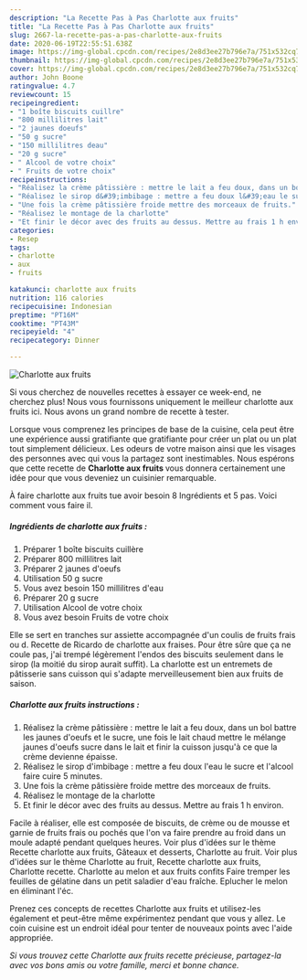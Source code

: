 ```yaml
---
description: "La Recette Pas à Pas Charlotte aux fruits"
title: "La Recette Pas à Pas Charlotte aux fruits"
slug: 2667-la-recette-pas-a-pas-charlotte-aux-fruits
date: 2020-06-19T22:55:51.638Z
image: https://img-global.cpcdn.com/recipes/2e8d3ee27b796e7a/751x532cq70/charlotte-aux-fruits-photo-principale-de-la-recette.jpg
thumbnail: https://img-global.cpcdn.com/recipes/2e8d3ee27b796e7a/751x532cq70/charlotte-aux-fruits-photo-principale-de-la-recette.jpg
cover: https://img-global.cpcdn.com/recipes/2e8d3ee27b796e7a/751x532cq70/charlotte-aux-fruits-photo-principale-de-la-recette.jpg
author: John Boone
ratingvalue: 4.7
reviewcount: 15
recipeingredient:
- "1 boîte biscuits cuillre"
- "800 millilitres lait"
- "2 jaunes doeufs"
- "50 g sucre"
- "150 millilitres deau"
- "20 g sucre"
- " Alcool de votre choix"
- " Fruits de votre choix"
recipeinstructions:
- "Réalisez la crème pâtissière : mettre le lait a feu doux, dans un bol battre les jaunes d&#39;oeufs et le sucre, une fois le lait chaud mettre le mélange jaunes d&#39;oeufs sucre dans le lait et finir la cuisson jusqu&#39;à ce que la crème devienne épaisse."
- "Réalisez le sirop d&#39;imbibage : mettre a feu doux l&#39;eau le sucre et l&#39;alcool faire cuire 5 minutes."
- "Une fois la crème pâtissière froide mettre des morceaux de fruits."
- "Réalisez le montage de la charlotte"
- "Et finir le décor avec des fruits au dessus. Mettre au frais 1 h environ."
categories:
- Resep
tags:
- charlotte
- aux
- fruits

katakunci: charlotte aux fruits 
nutrition: 116 calories
recipecuisine: Indonesian
preptime: "PT16M"
cooktime: "PT43M"
recipeyield: "4"
recipecategory: Dinner

---
```



![Charlotte aux fruits](https://img-global.cpcdn.com/recipes/2e8d3ee27b796e7a/751x532cq70/charlotte-aux-fruits-photo-principale-de-la-recette.jpg)

Si vous cherchez de nouvelles recettes à essayer ce week-end, ne cherchez plus! Nous vous fournissons uniquement le meilleur charlotte aux fruits ici. Nous avons un grand nombre de recette à tester.

Lorsque vous comprenez les principes de base de la cuisine, cela peut être une expérience aussi gratifiante que gratifiante pour créer un plat ou un plat tout simplement délicieux. Les odeurs de votre maison ainsi que les visages des personnes avec qui vous la partagez sont inestimables. Nous espérons que cette recette de <strong> Charlotte aux fruits </strong> vous donnera certainement une idée pour que vous deveniez un cuisinier remarquable.

<!--inarticleads1-->

À faire charlotte aux fruits tue avoir besoin 8 Ingrédients et 5 pas. Voici comment vous faire il.

##### Ingrédients de charlotte aux fruits :

1. Préparer 1 boîte biscuits cuillère
1. Préparer 800 millilitres lait
1. Préparer 2 jaunes d&#39;oeufs
1. Utilisation 50 g sucre
1. Vous avez besoin 150 millilitres d&#39;eau
1. Préparer 20 g sucre
1. Utilisation  Alcool de votre choix
1. Vous avez besoin  Fruits de votre choix


Elle se sert en tranches sur assiette accompagnée d&#39;un coulis de fruits frais ou d. Recette de Ricardo de charlotte aux fraises. Pour être sûre que ça ne coule pas, j&#39;ai trempé légèrement l&#39;endos des biscuits seulement dans le sirop (la moitié du sirop aurait suffit). La charlotte est un entremets de pâtisserie sans cuisson qui s&#39;adapte merveilleusement bien aux fruits de saison. 

<!--inarticleads2-->

##### Charlotte aux fruits instructions :

1. Réalisez la crème pâtissière : mettre le lait a feu doux, dans un bol battre les jaunes d&#39;oeufs et le sucre, une fois le lait chaud mettre le mélange jaunes d&#39;oeufs sucre dans le lait et finir la cuisson jusqu&#39;à ce que la crème devienne épaisse.
1. Réalisez le sirop d&#39;imbibage : mettre a feu doux l&#39;eau le sucre et l&#39;alcool faire cuire 5 minutes.
1. Une fois la crème pâtissière froide mettre des morceaux de fruits.
1. Réalisez le montage de la charlotte
1. Et finir le décor avec des fruits au dessus. Mettre au frais 1 h environ.


Facile à réaliser, elle est composée de biscuits, de crème ou de mousse et garnie de fruits frais ou pochés que l&#39;on va faire prendre au froid dans un moule adapté pendant quelques heures. Voir plus d&#39;idées sur le thème Recette charlotte aux fruits, Gâteaux et desserts, Charlotte au fruit. Voir plus d&#39;idées sur le thème Charlotte au fruit, Recette charlotte aux fruits, Charlotte recette. Charlotte au melon et aux fruits confits Faire tremper les feuilles de gélatine dans un petit saladier d&#39;eau fraîche. Eplucher le melon en éliminant l&#39;éc. 

<!--inarticleads1-->

<p>
Prenez ces concepts de recettes Charlotte aux fruits et utilisez-les également et peut-être même expérimentez pendant que vous y allez. Le coin cuisine est un endroit idéal pour tenter de nouveaux points avec l'aide appropriée.
</p>

<p>
<i>Si vous trouvez cette Charlotte aux fruits recette précieuse, partagez-la avec vos bons amis ou votre famille, merci et bonne chance.</i>
</p>
